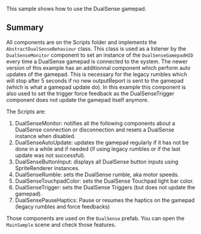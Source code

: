 This sample shows how to use the DualSense gamepad.

## Summary

All components are on the Scripts folder and implements the ```AbstractDualSenseBehaviour``` class. 
This class is used as a listener by the ```DualSenseMonitor``` component to set an instance of the ```DualSenseGamepadHID``` every time a DualSense gamepad is connected to the system.
The newer version of this example has an additionnal component which perform auto updates of the gamepad. This is necessary for the legacy rumbles which will stop after 5 seconds if no new outputReport is sent to the gamepad (which is what a gamepad update do). In this example this component is also used to set the trigger force feedback as the DualSenseTrigger component does not update the gamepad itself anymore.

The Scripts are:

1. DualSenseMonitor: notifies all the following components about a DualSense connection or disconnection and resets a DualSense instance when disabled.
2. DualSenseAutoUpdate: updates the gamepad regularly if it has not be done in a while and if needed (if using legacy rumbles or if the last update was not successful).
3. DualSenseButtonInput: displays all DualSense button inputs using SpriteRenderer instances.
4. DualSenseRumble: sets the DualSense rumble, aka motor speeds.
5. DualSenseTouchpadColor: sets the DualSense Touchpad light bar color.
6. DualSenseTrigger: sets the DualSense Triggers (but does not update the gamepad).
7. DualSensePauseHaptics: Pause or resumes the haptics on the gamepad (legacy rumbles and force feedbacks) 

Those components are used on the ```DualSense``` prefab. You can open the ```MainSample``` scene and check those features.